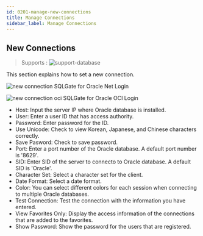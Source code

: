 ```yaml
---
id: 0201-manage-new-connections
title: Manage Connections
sidebar_label: Manage Connections
---
```


## New Connections
> Supports :
> ![support-database](<http://www.sqlgate.com/docs-badge/oracle,mysql,mariadb,postgresql,sqlserver,db2,tibero,cubrid>)

This section explains how to set a new connection.


![new connection](https://resource.sqlgate.com/resource/captures/start/new-connection-en.png)
<span class="img-caption">SQLGate for Oracle Net Login</span>

![new connection oci](https://resource.sqlgate.com/resource/captures/start/new-connection-oci-en.png)
<span class="img-caption">SQLGate for Oracle OCI Login</span>

- Host: Input the server IP where Oracle database is installed.
- User: Enter a user ID that has access authority.
- Password: Enter password for the ID.
- Use Unicode: Check to view Korean, Japanese, and Chinese characters correctly.
- Save Pasword: Check to save password.
- Port: Enter a port number of the Oracle database. A default port number is '8629'.
- SID: Enter SID of the server to connecto to Oracle database. A default SID is 'Oracle'.
- Character Set: Select a character set for the client.
- Date Format: Select a date format.
- Color: You can select different colors for each session when connecting to multiple Oracle databases.
- Test Connection: Test the connection with the information you have entered.
- View Favorites Only: Display the access information of the connections that are added to the favorites.
- Show Password: Show the password for the users that are registered.
